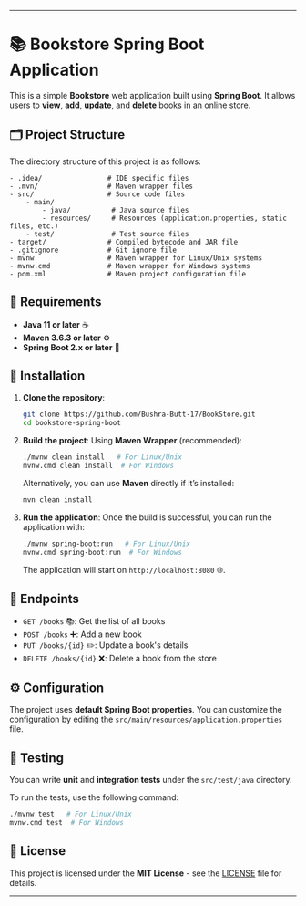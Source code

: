 

---

# 📚 Bookstore Spring Boot Application

This is a simple **Bookstore** web application built using **Spring Boot**. It allows users to **view**, **add**, **update**, and **delete** books in an online store.

## 🗂️ Project Structure

The directory structure of this project is as follows:

```
- .idea/                # IDE specific files
- .mvn/                 # Maven wrapper files
- src/                  # Source code files
    - main/
        - java/          # Java source files
        - resources/     # Resources (application.properties, static files, etc.)
    - test/              # Test source files
- target/               # Compiled bytecode and JAR file
- .gitignore            # Git ignore file
- mvnw                  # Maven wrapper for Linux/Unix systems
- mvnw.cmd              # Maven wrapper for Windows systems
- pom.xml               # Maven project configuration file
```

## 📝 Requirements

- **Java 11 or later** ☕
- **Maven 3.6.3 or later** ⚙️
- **Spring Boot 2.x or later** 🚀

## 🔧 Installation

1. **Clone the repository**:
   ```bash
   git clone https://github.com/Bushra-Butt-17/BookStore.git
   cd bookstore-spring-boot
   ```

2. **Build the project**:
   Using **Maven Wrapper** (recommended):
   ```bash
   ./mvnw clean install   # For Linux/Unix
   mvnw.cmd clean install  # For Windows
   ```

   Alternatively, you can use **Maven** directly if it’s installed:
   ```bash
   mvn clean install
   ```

3. **Run the application**:
   Once the build is successful, you can run the application with:
   ```bash
   ./mvnw spring-boot:run   # For Linux/Unix
   mvnw.cmd spring-boot:run  # For Windows
   ```

   The application will start on `http://localhost:8080` 🌐.

## 🔑 Endpoints

- `GET /books` 📚: Get the list of all books
- `POST /books` ➕: Add a new book
- `PUT /books/{id}` ✏️: Update a book's details
- `DELETE /books/{id}` ❌: Delete a book from the store

## ⚙️ Configuration

The project uses **default Spring Boot properties**. You can customize the configuration by editing the `src/main/resources/application.properties` file.

## 🧪 Testing

You can write **unit** and **integration tests** under the `src/test/java` directory. 

To run the tests, use the following command:

```bash
./mvnw test   # For Linux/Unix
mvnw.cmd test  # For Windows
```

## 📄 License

This project is licensed under the **MIT License** - see the [LICENSE](LICENSE) file for details.

---
